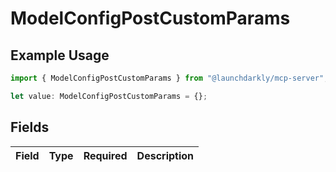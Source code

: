 # ModelConfigPostCustomParams

## Example Usage

```typescript
import { ModelConfigPostCustomParams } from "@launchdarkly/mcp-server";

let value: ModelConfigPostCustomParams = {};
```

## Fields

| Field       | Type        | Required    | Description |
| ----------- | ----------- | ----------- | ----------- |